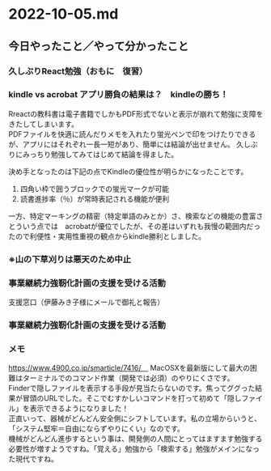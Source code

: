 # 2022-10-05.md

## 今日やったこと／やって分かったこと

### 久しぶりReact勉強（おもに　復習）

### kindle vs acrobat アプリ勝負の結果は？　kindleの勝ち！

Rreactの教科書は電子書籍でしかもPDF形式でないと表示が崩れて勉強に支障をきたしてしまいます。  
PDFファイルを快適に読んだりメモを入れたり蛍光ペンで印をつけたりできるが、アプリにはそれぞれ一長一短があり、簡単には結論が出せません。
久しぶりにみっちり勉強してみてはじめて結論を得ました。  

決め手となったのは下記の点でKindleの優位性が明らかになったことです。
1. 四角い枠で囲うブロックでの蛍光マークが可能
2. 読書進捗率（％）が常時表記される機能が便利

一方、特定マーキングの精密（特定単語のみとか）さ、検索などの機能の豊富さとういう点では　acrobatが優位でしたが、その差はいずれも我慢の範囲内だったので利便性・実用性重視の観点からkindle勝利としました。

### ※山の下草刈りは悪天のため中止

### 事業継続力強靭化計画の支援を受ける活動

支援窓口（伊藤みき子様にメールで御礼と報告）

### 事業継続力強靭化計画の支援を受ける活動


### メモ

https://www.4900.co.jp/smarticle/7416/　  MacOSXを最新版にして最大の困難はターミナルでのコマンド作業（開発では必須）のやりにくさです。  
Finderで隠しファイルを表示する手段が見当たらないのです。焦ってググった結果が冒頭のURLでした。そこでむすかしいコマンドを打って初めて「隠しファイル」を表示できるようになりました！  
正直いって、器械がどんどん安全側にシフトしています。私の立場からいうと、「システム堅牢＝自由にならずやりにくい」なのです。  
機械がどんどん進歩するという事は、開発側の人間にとってはますます勉強する必要性が増すようですね。「覚える」勉強から「検索する」勉強がメインになった現代ですね。




